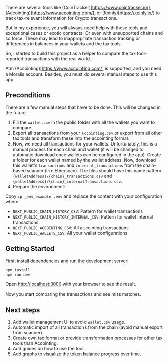 There are several tools like (CoinTracker)[https://www.cointracker.io/], (Accointing)[https://www.accointing.com/], or (Koinly)[https://koinly.io/] to track tax-relevant information for Crypto transactions.

But in my experience, you will always need help with these tools and exceptional cases or exotic contracts. Or even with unsupported chains and so force. These may lead to inappropriate transaction tracking or differences in balances in your wallets and the tax tools.

So, I started to build this project as a helper to compare the tax tool-reported transactions with the real world.

Atm (Accointing)[https://www.accointing.com/] is supported, and you need a Moralis account. Besides, you must do several manual steps to use this app.

## Preconditions

There are a few manual steps that have to be done. This will be changed in the future.

1. Fill the `wallet.csv` in the public folder with all the wallets you want to compare.
2. Export all transactions from your `accointing.csv` or export from all other tax tools and transform these into the accointing format.
3. Now, we need all transactions for your wallets. Unfortunately, this is a manual process for each chain and wallet (it will be changed to automatic download once wallets can be configured in the app). Create a folder for each wallet named by the wallet address. Now, download this wallet's `transactions` and `internal_transactions` from the chain-based scanner (like Etherscan). The files should have this name pattern `{walletAddress}/{chain}_transactions.csv` and `{walletAddress}/{chain}_internalTransactions.csv`.
4. Prepare the environment:

Copy `cp _env_example .env` and replace the content with your configuration where

- `NEXT_PUBLIC_CHAIN_HISTORY_CSV`: Pattern for wallet transactions
- `NEXT_PUBLIC_CHAIN_HISTORY_INTERNAL_CSV`: Pattern for wallet internal transactions
- `NEXT_PUBLIC_ACCOINTING_CSV`: All accointing transactions
- `NEXT_PUBLIC_WALLETS_CSV`: All your wallet configurations

## Getting Started

First, install dependencies and run the development server:

```bash
npm install
npm run dev
```

Open [http://localhost:3000](http://localhost:3000) with your browser to see the result.

Now you start comparing the transactions and see miss matches.

## Next steps

1. Add wallet management UI to avoid `wallet.csv` usage.
2. Automatic import of all transactions from the chain (avoid manual export from scanner).
3. Create own tax format or provide transformation processes for other tax tools than Accointing.
4. Add guides on how to use the tool.
5. Add graphs to visualize the token balance progress over time.
